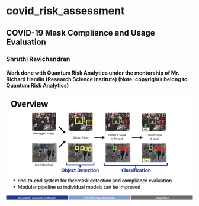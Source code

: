 # covid_risk_assessment
## COVID-19 Mask Compliance and Usage Evaluation 
### Shruthi Ravichandran
#### Work done with Quantum Risk Analytics under the mentorship of Mr. Richard Hamlin (Research Science Institute) (Note: copyrights belong to Quantum Risk Analytics)

![Image](images/overview.png?raw=true)

